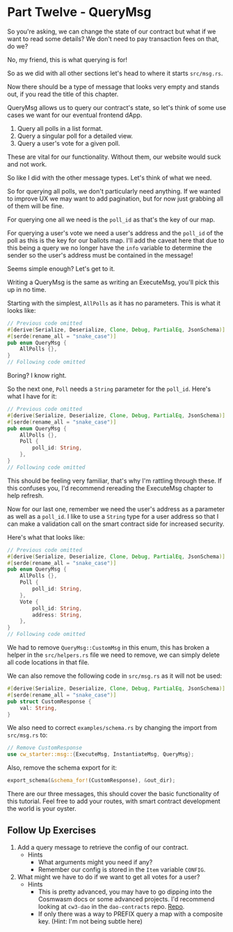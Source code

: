 # Part Twelve - QueryMsg

So you're asking, we can change the state of our contract but what if we want to read some details?
We don't need to pay transaction fees on that, do we?

No, my friend, this is what querying is for!

So as we did with all other sections let's head to where it starts `src/msg.rs`.

Now there should be a type of message that looks very empty and stands out, if you read the title of this chapter.

QueryMsg allows us to query our contract's state, so let's think of some use cases we want for our eventual frontend dApp.

1. Query all polls in a list format.
2. Query a singular poll for a detailed view.
3. Query a user's vote for a given poll.

These are vital for our functionality. Without them, our website would suck and not work.

So like I did with the other message types. Let's think of what we need.

So for querying all polls, we don't particularly need anything. If we wanted to improve UX we may want to add pagination, but for now just grabbing all of them will be fine.

For querying one all we need is the `poll_id` as that's the key of our map.

For querying a user's vote we need a user's address and the `poll_id` of the poll as this is the key for our ballots map. I'll add the caveat here that due to this being a query we no longer have the `info` variable to determine the sender so the user's address must be contained in the message!

Seems simple enough? Let's get to it.

Writing a QueryMsg is the same as writing an ExecuteMsg, you'll pick this up in no time.

Starting with the simplest, `AllPolls` as it has no parameters. This is what it looks like:

```rust
// Previous code omitted
#[derive(Serialize, Deserialize, Clone, Debug, PartialEq, JsonSchema)]
#[serde(rename_all = "snake_case")]
pub enum QueryMsg {
    AllPolls {},
}
// Following code omitted
```

Boring? I know right.

So the next one, `Poll` needs a `String` parameter for the `poll_id`. Here's what I have for it:

```rust
// Previous code omitted
#[derive(Serialize, Deserialize, Clone, Debug, PartialEq, JsonSchema)]
#[serde(rename_all = "snake_case")]
pub enum QueryMsg {
    AllPolls {},
    Poll {
        poll_id: String,
    },
}
// Following code omitted
```

This should be feeling very familiar, that's why I'm rattling through these. If this confuses you, I'd recommend rereading the ExecuteMsg chapter to help refresh.

Now for our last one, remember we need the user's address as a parameter as well as a `poll_id`. I like to use a `String` type for a user address so that I can make a validation call on the smart contract side for increased security.

Here's what that looks like:

```rust
// Previous code omitted
#[derive(Serialize, Deserialize, Clone, Debug, PartialEq, JsonSchema)]
#[serde(rename_all = "snake_case")]
pub enum QueryMsg {
    AllPolls {},
    Poll {
        poll_id: String,
    },
    Vote {
        poll_id: String,
        address: String,
    },
}
// Following code omitted
```

We had to remove `QueryMsg::CustomMsg` in this enum, this has broken a helper in the `src/helpers.rs` file we need to remove, we can simply delete all code locations in that file.

We can also remove the following code in `src/msg.rs` as it will not be used:

```rust
#[derive(Serialize, Deserialize, Clone, Debug, PartialEq, JsonSchema)]
#[serde(rename_all = "snake_case")]
pub struct CustomResponse {
    val: String,
}
```

We also need to correct `examples/schema.rs` by changing the import from `src/msg.rs` to:

```rust
// Remove CustomResponse
use cw_starter::msg::{ExecuteMsg, InstantiateMsg, QueryMsg};
```

Also, remove the schema export for it:

```rust
export_schema(&schema_for!(CustomResponse), &out_dir);
```

There are our three messages, this should cover the basic functionality of this tutorial. Feel free to add your routes, with smart contract development the world is your oyster.

## Follow Up Exercises

1. Add a query message to retrieve the config of our contract.
    - Hints
        - What arguments might you need if any?
        - Remember our config is stored in the `Item` variable `CONFIG`.
2. What might we have to do if we want to get all votes for a user?
    - Hints
        - This is pretty advanced, you may have to go dipping into the Cosmwasm docs or some advanced projects. I'd recommend looking at `cw3-dao` in the `dao-contracts` repo. [Repo](https://github.com/DA0-DA0/dao-contracts/tree/main/contracts/cw3-dao).
        - If only there was a way to PREFIX query a map with a composite key. (Hint: I'm not being subtle here)
